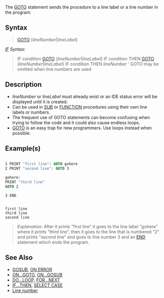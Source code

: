The [GOTO](GOTO) statement sends the procedure to a line label or a line number in the program.

## Syntax
 
> [GOTO](GOTO) {*lineNumber*|*lineLabel*}

*[IF](IF) Syntax:*

> IF condition [GOTO](GOTO) {*lineNumber*|*lineLabel*}
> IF condition THEN [GOTO](GOTO) {*lineNumber*|*lineLabel*}
> IF condition THEN *lineNumber* ' GOTO may be omitted when line numbers are used

## Description

* *lineNumber* or *lineLabel* must already exist or an IDE status error will be displayed until it is created.
* Can be used in [SUB](SUB) or [FUNCTION](FUNCTION) procedures using their own line labels or numbers.
* The frequent use of GOTO statements can become confusing when trying to follow the code and it could also cause endless loops.
* [GOTO](GOTO) is an easy trap for new programmers. Use loops instead when possible.

## Example(s)

```vb

1 PRINT "first line": GOTO gohere
2 PRINT "second line": GOTO 3

gohere:
PRINT "third line"
GOTO 2

3 END 

```

```text

first line
third line
second line

```

> *Explanation:* After it prints "first line" it goes to the line label "gohere" where it prints "third line", then it goes to the line that is numbered "2" and prints "second line" and goes to line number 3 and an [END](END) statement which ends the program.

## See Also

* [GOSUB](GOSUB), [ON ERROR](ON-ERROR)
* [ON...GOTO](ON...GOTO), [ON...GOSUB](ON...GOSUB)
* [DO...LOOP](DO...LOOP), [FOR...NEXT](FOR...NEXT)
* [IF...THEN](IF...THEN), [SELECT CASE](SELECT-CASE) 
* [Line number](Line-number)
